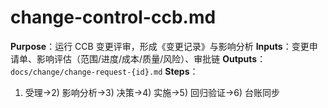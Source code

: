 # change-control-ccb.md

**Purpose**：运行 CCB 变更评审，形成《变更记录》与影响分析
**Inputs**：变更申请单、影响评估（范围/进度/成本/质量/风险）、审批链
**Outputs**：`docs/change/change-request-{id}.md`
**Steps**：

1. 受理→2) 影响分析→3) 决策→4) 实施→5) 回归验证→6) 台账同步
